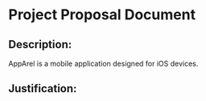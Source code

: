 # Project Proposal Document

## Description:
AppArel is a mobile application designed for iOS devices.

## Justification: